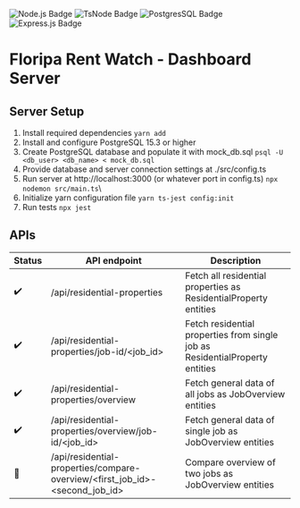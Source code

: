 ![Node.js Badge](https://img.shields.io/badge/Node.js-339933?style=for-the-badge&logo=node.js&logoColor=white)
![TsNode Badge](https://img.shields.io/badge/ts--node-3178C6?style=for-the-badge&logo=ts-node&logoColor=white)
![PostgresSQL Badge](https://img.shields.io/badge/PostgreSQL-316192?style=for-the-badge&logo=postgresql&logoColor=white)
![Express.js Badge](https://img.shields.io/badge/Express.js-000000?style=for-the-badge&logo=express&logoColor=white)
# Floripa Rent Watch - Dashboard Server
## Server Setup
1. Install required dependencies `yarn add`
2. Install and configure PostgreSQL 15.3 or higher
3. Create PostgreSQL database and populate it with mock_db.sql `psql -U <db_user> <db_name> < mock_db.sql`
4. Provide database and server connection settings at ./src/config.ts
5. Run server at http://localhost:3000 (or whatever port in config.ts) `npx nodemon src/main.ts`\
6. Initialize yarn configuration file `yarn ts-jest config:init`                                            
7. Run tests `npx jest` 
## APIs

| Status         | API endpoint                                     | Description                                                             |
| -------------- | ------------------------------------------------ | ----------------------------------------------------------------------- |
| :heavy_check_mark: | /api/residential-properties                | Fetch all residential properties as ResidentialProperty entities               |
| :heavy_check_mark: | /api/residential-properties/job-id/<job_id> | Fetch residential properties from single job as ResidentialProperty entities  |
| :heavy_check_mark: | /api/residential-properties/overview         | Fetch general data of all jobs as JobOverview entities                        |
| :heavy_check_mark: | /api/residential-properties/overview/job-id/<job_id> | Fetch general data of single job as JobOverview entities               |
| :construction_worker:   | /api/residential-properties/compare-overview/<first_job_id>-<second_job_id> | Compare overview of two jobs as JobOverview entities |
  
  
